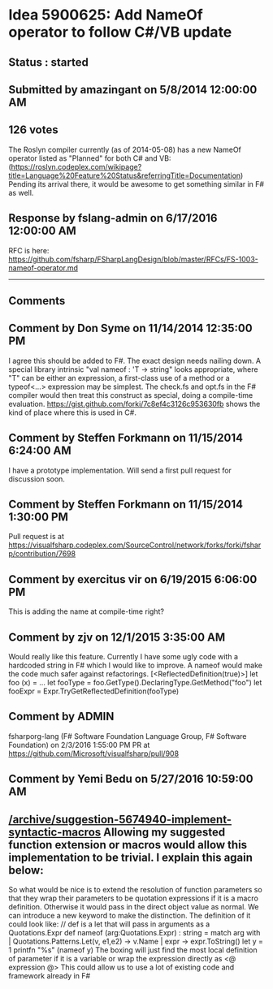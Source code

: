 # Idea 5900625: Add NameOf operator to follow C#/VB update #

## Status : started

## Submitted by amazingant on 5/8/2014 12:00:00 AM

## 126 votes

The Roslyn compiler currently (as of 2014-05-08) has a new NameOf operator listed as "Planned" for both C# and VB:
(https://roslyn.codeplex.com/wikipage?title=Language%20Feature%20Status&referringTitle=Documentation)
Pending its arrival there, it would be awesome to get something similar in F# as well.



## Response by fslang-admin on 6/17/2016 12:00:00 AM

RFC is here: https://github.com/fsharp/FSharpLangDesign/blob/master/RFCs/FS-1003-nameof-operator.md

------------------------
## Comments


## Comment by Don Syme on 11/14/2014 12:35:00 PM
I agree this should be added to F#.
The exact design needs nailing down. A special library intrinsic "val nameof : 'T -> string" looks appropriate, where "T" can be either an expression, a first-class use of a method or a typeof<...> expression may be simplest. The check.fs and opt.fs in the F# compiler would then treat this construct as special, doing a compile-time evaluation.
https://gist.github.com/forki/7c8ef4c3126c953630fb shows the kind of place where this is used in C#.


## Comment by Steffen Forkmann on 11/15/2014 6:24:00 AM
I have a prototype implementation. Will send a first pull request for discussion soon.


## Comment by Steffen Forkmann on 11/15/2014 1:30:00 PM
Pull request is at https://visualfsharp.codeplex.com/SourceControl/network/forks/forki/fsharp/contribution/7698


## Comment by exercitus vir on 6/19/2015 6:06:00 PM
This is adding the name at compile-time right?


## Comment by zjv on 12/1/2015 3:35:00 AM
Would really like this feature. Currently I have some ugly code with a hardcoded string in F# which I would like to improve. A nameof would make the code much safer against refactorings.
[<ReflectedDefinition(true)>]
let foo (x) = ...
let fooType = foo.GetType().DeclaringType.GetMethod("foo")
let fooExpr = Expr.TryGetReflectedDefinition(fooType)


## Comment by ADMIN
fsharporg-lang (F# Software Foundation Language Group, F# Software Foundation) on 2/3/2016 1:55:00 PM
PR at https://github.com/Microsoft/visualfsharp/pull/908


## Comment by Yemi Bedu on 5/27/2016 10:59:00 AM
[/archive/suggestion-5674940-implement-syntactic-macros](/archive/suggestion-5674940-implement-syntactic-macros.md)
Allowing my suggested function extension or macros would allow this implementation to be trivial. I explain this again below:
-----
So what would be nice is to extend the resolution of function parameters so that they wrap their parameters to be quotation expressions if it is a macro definition. Otherwise it would pass in the direct object value as normal. We can introduce a new keyword to make the distinction.
The definition of it could look like:
// def is a let that will pass in arguments as a Quotations.Expr
def nameof (arg:Quotations.Expr) : string = match arg with | Quotations.Patterns.Let(v, e1,e2) -> v.Name | expr -> expr.ToString()
let y = 1
printfn "%s" (nameof y)
The boxing will just find the most local definition of parameter if it is a variable or wrap the expression directly as <@ expression @>
This could allow us to use a lot of existing code and framework already in F#

